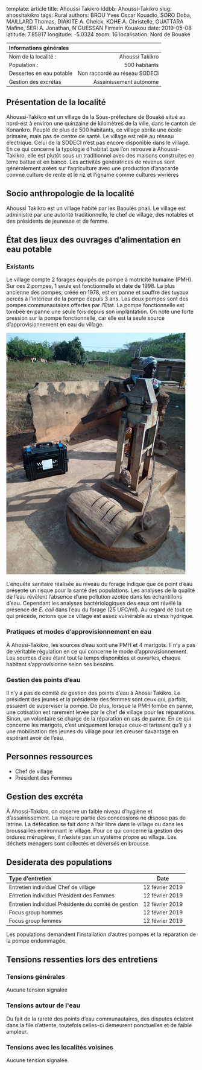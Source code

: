 template: article
title: Ahoussi Takikro
iddbb: Ahoussi-Takikro
slug: ahossitakikro
tags: Rural
authors: BROU Yves Oscar Kouadio, SORO Doba, MAILLARD Thomas, DIAKITE A. Cheick, KOHE A. Christelle, OUATTARA Mafine, SERI A. Jonathan, N'GUESSAN Firmain Kouakou
date: 2019-05-08
latitude: 7.85817
longitude: -5.0324
zoom: 16
localisation: Nord de Bouaké


|Informations générales||
|:--|--:|
| Nom de la localité : | Ahoussi Takikro | 
| Population : | 500 habitants | 
| Dessertes en eau potable | Non raccordé au réseau SODECI | 
| Gestion des excrétas | Assainissement autonome | 


## Présentation de la localité
Ahoussi-Takikro est un village de la Sous-préfecture de Bouaké situé au nord-est à environ une quinzaine de kilomètres de la ville, dans le canton de Konankro. Peuplé de plus de 500 habitants, ce village abrite une école primaire, mais pas de centre de santé. Le village est relié au réseau électrique. Celui de la SODECI n’est pas encore disponible dans le village. 
En ce qui concerne la typologie d’habitat que l’on retrouve à Ahoussi-Takikro, elle est plutôt sous un traditionnel avec des maisons construites en terre battue et en banco. 
Les activités génératrices de revenus sont généralement axées sur l’agriculture avec une production d’anacarde comme culture de rente et le riz et l’igname comme cultures vivrières

## Socio anthropologie de la localité 

Ahoussi Takikro est un village habité par les Baoulés phali. Le village est administré par une autorité traditionnelle, le chef de village, des notables et des présidents de jeunesse et de femme.

## État des lieux des ouvrages d’alimentation en eau potable
### Existants
Le village compte 2 forages équipés de pompe à motricité humaine (PMH). Sur ces 2 pompes, 1 seule est fonctionnelle et date de 1998. La plus ancienne des pompes, créée en 1978, est en panne et souffre des tuyaux percés à l’intérieur de la pompe depuis 3 ans. Les deux pompes sont des pompes communautaires offertes par l’État. La pompe fonctionnelle est tombée en panne une seule fois depuis son implantation. On note une forte pression sur la pompe fonctionnelle, car elle est la seule source d’approvisionnement en eau du village.

![PMH](images/IMG_20190212_090058.jpg "PMH")


L’enquête sanitaire réalisée au niveau du forage indique que ce point d’eau présente un risque pour la santé des populations. Les analyses de la qualité de l’eau révèlent l’absence d’une pollution azotée dans les échantillons d’eau. Cependant les analyses bactériologiques des eaux ont révélé la présence de *E. coli* dans l’eau du forage (25 UFC/ml). 
Au regard de tout ce qui précède, notons que ce village est assez vulnérable au stress hydrique. 

### Pratiques et modes d’approvisionnement en eau
À Ahossi-Takikro, les sources d’eau sont une PMH et 4 marigots. Il n’y a pas de véritable régulation en ce qui concerne le mode d’approvisionnement. Les sources d’eau étant tout le temps disponibles et ouvertes, chaque habitant s’approvisionne selon ses besoins. 

### Gestion des points d’eau
Il n’y a pas de comité de gestion des points d’eau à Ahossi Takikro. Le président des jeunes et la présidente des femmes sont ceux qui, parfois, essaient de superviser  la pompe. De plus, lorsque la PMH tombe en panne, une cotisation  est rarement levée par le chef de village pour les réparations. Sinon, un volontaire se charge de la réparation en cas de panne. 
En ce qui concerne les marigots, c’est uniquement lorsque ceux-ci tarissent qu’il y a une mobilisation des jeunes du village pour les creuser davantage en espérant avoir de l’eau.

## Personnes ressources


* Chef de village 
* Président des Femmes 


## Gestion des excréta
À Ahossi-Takikro, on observe un faible niveau d’hygiène et d’assainissement. La majeure partie des concessions ne dispose pas de latrine. La défécation se fait donc à l’air libre dans le village ou dans les broussailles environnant le village. Pour ce qui concerne la gestion des ordures ménagères, il n’existe pas un système propre au village. Les déchets ménagers sont collectés et déversés en brousse. 

## Desiderata des populations

| Type d'entretien | Date | 
| :-- | :--: | 
| Entretien individuel Chef de village |12 février 2019| 
| Entretien individuel Président des Femmes|12 février 2019| 
| Entretien individuel Présidente du comité de gestion|12 février 2019| 
| Focus group hommes |12 février 2019| 
| Focus group femmes |12 février 2019| 

Les populations demandent l’installation d’autres pompes et la réparation de la pompe endommagée.

## Tensions ressenties lors des entretiens

### Tensions générales
Aucune tension signalée

### Tensions autour de l'eau
Du fait de la rareté des points d’eau communautaires, des disputes éclatent dans la file d’attente, toutefois celles-ci demeurent ponctuelles et de faible ampleur.

### Tensions avec les localités voisines
Aucune tension signalée. 



